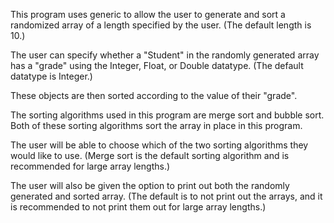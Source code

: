This program uses generic to allow the user to generate and sort a randomized array of a length specified by the user. (The default length is 10.)


The user can specify whether a "Student" in the randomly generated array has a "grade" using the Integer, Float, or Double datatype. (The default datatype is Integer.)

These objects are then sorted according to the value of their "grade".


The sorting algorithms used in this program are merge sort and bubble sort. Both of these sorting algorithms sort the array in place in this program.

The user will be able to choose which of the two sorting algorithms they would like to use. (Merge sort is the default sorting algorithm and is recommended for large array lengths.)


The user will also be given the option to print out both the randomly generated and sorted array. (The default is to not print out the arrays, and it is recommended to not print them out for large array lengths.)